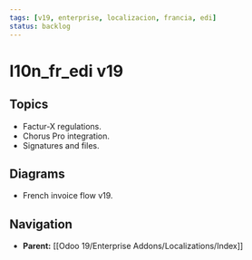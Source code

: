 ```yaml
---
tags: [v19, enterprise, localizacion, francia, edi]
status: backlog
---
```

# l10n_fr_edi v19

## Topics
- Factur-X regulations.
- Chorus Pro integration.
- Signatures and files.

## Diagrams
- French invoice flow v19.






## Navigation
- **Parent:** [[Odoo 19/Enterprise Addons/Localizations/Index]]
